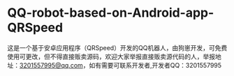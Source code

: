 # QQ-robot-based-on-Android-app-QRSpeed
这是一个基于安卓应用程序（QRSpeed）开发的QQ机器人，由狗崽开发，可免费使用可更改，但不得直接贩卖源码，欢迎大家举报直接贩卖源代码的人，举报地址：3201557995@qq.com，如有需要可联系开发者,开发者QQ：3201557995
